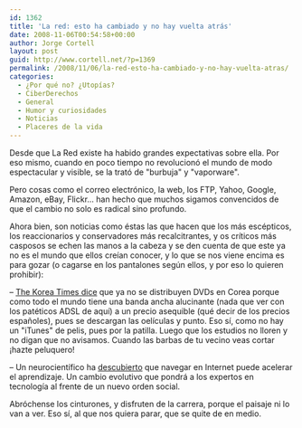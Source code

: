 ```yaml
---
id: 1362
title: 'La red: esto ha cambiado y no hay vuelta atrás'
date: 2008-11-06T00:54:58+00:00
author: Jorge Cortell
layout: post
guid: http://www.cortell.net/?p=1369
permalink: /2008/11/06/la-red-esto-ha-cambiado-y-no-hay-vuelta-atras/
categories:
  - ¿Por qué no? ¿Utopías?
  - CiberDerechos
  - General
  - Humor y curiosidades
  - Noticias
  - Placeres de la vida
---
```

Desde que La Red existe ha habido grandes expectativas sobre ella. Por eso mismo, cuando en poco tiempo no revolucionó el mundo de modo espectacular y visible, se la trató de "burbuja" y "vaporware".

Pero cosas como el correo electrónico, la web, los FTP, Yahoo, Google, Amazon, eBay, Flickr... han hecho que muchos sigamos convencidos de que el cambio no solo es radical sino profundo.

Ahora bien, son noticias como éstas las que hacen que los más escépticos, los reaccionarios y conservadores más recalcitrantes, y os críticos más casposos se echen las manos a la cabeza y se den cuenta de que este ya no es el mundo que ellos creían conocer, y lo que se nos viene encima es para gozar (o cagarse en los pantalones según ellos, y por eso lo quieren prohibir):

– <a title="http://www.koreatimes.co.kr/www/news/biz/2008/09/123_30420.html" href="http://www.koreatimes.co.kr/www/news/biz/2008/09/123_30420.html" target="_blank">The Korea Times dice</a> que ya no se distribuyen DVDs en Corea porque como todo el mundo tiene una banda ancha alucinante (nada que ver con los patéticos ADSL de aquí) a un precio asequible (qué decir de los precios españoles), pues se descargan las oelículas y punto. Eso sí, como no hay un "iTunes" de pelis, pues por la patilla. Luego que los estudios no lloren y no digan que no avisamos. Cuando las barbas de tu vecino veas cortar ¡hazte peluquero!

– Un neurocientífico ha <a title="http://digital.telepolis.com/cgi-bin/reubica?id=514100&origen=EDTecnologia" href="http://digital.telepolis.com/cgi-bin/reubica?id=514100&origen=EDTecnologia" target="_blank">descubierto</a> que navegar en Internet puede acelerar el aprendizaje. Un cambio evolutivo que pondrá a los expertos en tecnología al frente de un nuevo orden social.

Abróchense los cinturones, y disfruten de la carrera, porque el paisaje ni lo van a ver. Eso sí, al que nos quiera parar, que se quite de en medio.